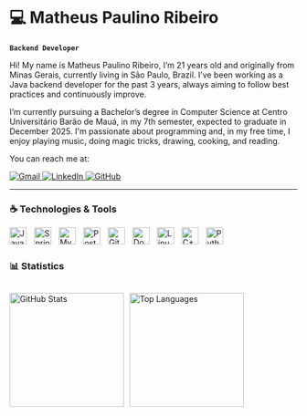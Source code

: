 # 💻 Matheus Paulino Ribeiro

**`Backend Developer`**

Hi! My name is Matheus Paulino Ribeiro, I’m 21 years old and originally from Minas Gerais, currently living in São Paulo, Brazil. I’ve been working as a Java backend developer for the past 3 years, always aiming to follow best practices and continuously improve.

I’m currently pursuing a Bachelor’s degree in Computer Science at Centro Universitário Barão de Mauá, in my 7th semester, expected to graduate in December 2025. I'm passionate about programming and, in my free time, I enjoy playing music, doing magic tricks, drawing, cooking, and reading.

You can reach me at:

<p align="left">
  <a href="mailto:mathpaulinor@gmail.com" target="_blank">
    <img 
      src="https://img.shields.io/badge/Gmail-D14836?style=for-the-badge&logo=gmail&logoColor=white" 
      alt="Gmail"
    />
  </a>
  <a href="https://www.linkedin.com/in/matheus-paulino-ribeiro/" target="_blank">
    <img 
      src="https://img.shields.io/badge/LinkedIn-0A66C2?style=for-the-badge&logo=linkedin&logoColor=white" 
      alt="LinkedIn"
    />
  </a>
    <a href="https://github.com/matheuspribeiro" target="_blank">
    <img 
      src="https://img.shields.io/badge/GitHub-181717?style=for-the-badge&logo=github&logoColor=white" 
      alt="GitHub"
    />
  </a>
</p>

---

### ☕ Technologies & Tools

<img 
    align="left" 
    alt="Java" 
    title="Java" 
    width="30px" 
    style="padding-right: 10px;" 
    src="https://cdn.jsdelivr.net/gh/devicons/devicon@latest/icons/java/java-original.svg"
/>
<img 
    align="left" 
    alt="Spring Boot" 
    title="Spring Boot" 
    width="30px" 
    style="padding-right: 10px;" 
    src="https://cdn.jsdelivr.net/gh/devicons/devicon@latest/icons/spring/spring-original.svg"
/>
<img 
    align="left" 
    alt="MySQL" 
    title="MySQL" 
    width="30px" 
    style="padding-right: 10px;" 
    src="https://cdn.jsdelivr.net/gh/devicons/devicon@latest/icons/mysql/mysql-original.svg"
/>
<img 
    align="left" 
    alt="PostgreSQL" 
    title="PostgreSQL" 
    width="30px" 
    style="padding-right: 10px;" 
    src="https://cdn.jsdelivr.net/gh/devicons/devicon@latest/icons/postgresql/postgresql-original.svg"
/>
<img 
    align="left" 
    alt="Git" 
    title="Git" 
    width="30px" 
    style="padding-right: 10px;" 
    src="https://cdn.jsdelivr.net/gh/devicons/devicon@latest/icons/git/git-original.svg"
/>
<img 
    align="left" 
    alt="Docker" 
    title="Docker" 
    width="30px" 
    style="padding-right: 10px;" 
    src="https://cdn.jsdelivr.net/gh/devicons/devicon@latest/icons/docker/docker-original.svg"
/>
<img 
    align="left" 
    alt="Linux" 
    title="Linux" 
    width="30px" 
    style="padding-right: 10px;" 
    src="https://cdn.jsdelivr.net/gh/devicons/devicon@latest/icons/linux/linux-original.svg"
/>
<img 
    align="left" 
    alt="C++" 
    title="C++" 
    width="30px" 
    style="padding-right: 10px;" 
    src="https://cdn.jsdelivr.net/gh/devicons/devicon@latest/icons/cplusplus/cplusplus-original.svg"
/>
<img 
    align="left" 
    alt="Python" 
    title="Python" 
    width="30px" 
    style="padding-right: 10px;" 
    src="https://cdn.jsdelivr.net/gh/devicons/devicon@latest/icons/python/python-original.svg"
/>

<br/>
<br/>

### 📊 Statistics

<div style="display: flex; flex-wrap: wrap; gap: 10px; align-items: center;">

  <img 
    alt="GitHub Stats" 
    height="200"
    style="display: inline;"
    src="https://github-readme-stats.vercel.app/api?username=Matheus2237&show_icons=true&theme=tokyonight&include_all_commits=true" 
  />

  <img 
    alt="Top Languages" 
    height="200" 
    src="https://github-readme-stats.vercel.app/api/top-langs/?username=Matheus2237&theme=tokyonight&custom_title=Top%20Languages" 
  />

</div>

